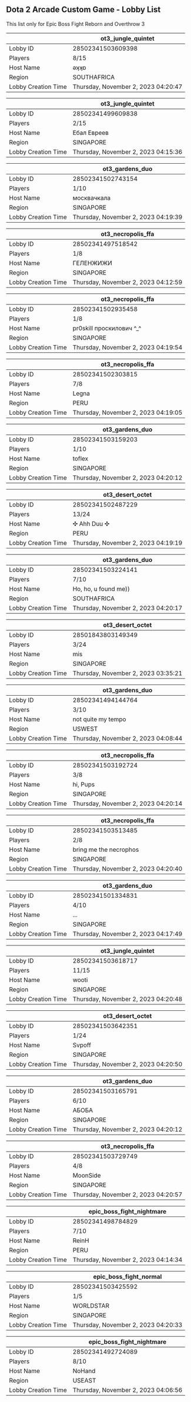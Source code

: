 ## Dota 2 Arcade Custom Game - Lobby List

This list only for Epic Boss Fight Reborn and Overthrow 3

|  | ot3_jungle_quintet |
| ------ | ------ |
| Lobby ID | 28502341503609398 |
| Players | 8/15 |
| Host Name | ǝʞʞɒ |
| Region | SOUTHAFRICA |
| Lobby Creation Time | Thursday, November 2, 2023 04:20:47 |


|  | ot3_jungle_quintet |
| ------ | ------ |
| Lobby ID | 28502341499609838 |
| Players | 2/15 |
| Host Name | Ебал Евреев |
| Region | SINGAPORE |
| Lobby Creation Time | Thursday, November 2, 2023 04:15:36 |


|  | ot3_gardens_duo |
| ------ | ------ |
| Lobby ID | 28502341502743154 |
| Players | 1/10 |
| Host Name | москвачкала |
| Region | SINGAPORE |
| Lobby Creation Time | Thursday, November 2, 2023 04:19:39 |


|  | ot3_necropolis_ffa |
| ------ | ------ |
| Lobby ID | 28502341497518542 |
| Players | 1/8 |
| Host Name | ГЕЛЕНЖИЖИ |
| Region | SINGAPORE |
| Lobby Creation Time | Thursday, November 2, 2023 04:12:59 |


|  | ot3_necropolis_ffa |
| ------ | ------ |
| Lobby ID | 28502341502935458 |
| Players | 1/8 |
| Host Name | pr0skill проскилович ^_^ |
| Region | SINGAPORE |
| Lobby Creation Time | Thursday, November 2, 2023 04:19:54 |


|  | ot3_necropolis_ffa |
| ------ | ------ |
| Lobby ID | 28502341502303815 |
| Players | 7/8 |
| Host Name | Legna |
| Region | PERU |
| Lobby Creation Time | Thursday, November 2, 2023 04:19:05 |


|  | ot3_gardens_duo |
| ------ | ------ |
| Lobby ID | 28502341503159203 |
| Players | 1/10 |
| Host Name | toflex |
| Region | SINGAPORE |
| Lobby Creation Time | Thursday, November 2, 2023 04:20:12 |


|  | ot3_desert_octet |
| ------ | ------ |
| Lobby ID | 28502341502487229 |
| Players | 13/24 |
| Host Name | ✣ Ahh Duu ✣ |
| Region | PERU |
| Lobby Creation Time | Thursday, November 2, 2023 04:19:19 |


|  | ot3_gardens_duo |
| ------ | ------ |
| Lobby ID | 28502341503224141 |
| Players | 7/10 |
| Host Name | Ho, ho, u found me)) |
| Region | SOUTHAFRICA |
| Lobby Creation Time | Thursday, November 2, 2023 04:20:17 |


|  | ot3_desert_octet |
| ------ | ------ |
| Lobby ID | 28501843803149349 |
| Players | 3/24 |
| Host Name | mis |
| Region | SINGAPORE |
| Lobby Creation Time | Thursday, November 2, 2023 03:35:21 |


|  | ot3_gardens_duo |
| ------ | ------ |
| Lobby ID | 28502341494144764 |
| Players | 3/10 |
| Host Name | not quite my tempo |
| Region | USWEST |
| Lobby Creation Time | Thursday, November 2, 2023 04:08:44 |


|  | ot3_necropolis_ffa |
| ------ | ------ |
| Lobby ID | 28502341503192724 |
| Players | 3/8 |
| Host Name | hi, Pups |
| Region | SINGAPORE |
| Lobby Creation Time | Thursday, November 2, 2023 04:20:14 |


|  | ot3_necropolis_ffa |
| ------ | ------ |
| Lobby ID | 28502341503513485 |
| Players | 2/8 |
| Host Name | bring me the necrophos |
| Region | SINGAPORE |
| Lobby Creation Time | Thursday, November 2, 2023 04:20:40 |


|  | ot3_gardens_duo |
| ------ | ------ |
| Lobby ID | 28502341501334831 |
| Players | 4/10 |
| Host Name | ... |
| Region | SINGAPORE |
| Lobby Creation Time | Thursday, November 2, 2023 04:17:49 |


|  | ot3_jungle_quintet |
| ------ | ------ |
| Lobby ID | 28502341503618717 |
| Players | 11/15 |
| Host Name | wooti |
| Region | SINGAPORE |
| Lobby Creation Time | Thursday, November 2, 2023 04:20:48 |


|  | ot3_desert_octet |
| ------ | ------ |
| Lobby ID | 28502341503642351 |
| Players | 1/24 |
| Host Name | Svpoff |
| Region | SINGAPORE |
| Lobby Creation Time | Thursday, November 2, 2023 04:20:50 |


|  | ot3_gardens_duo |
| ------ | ------ |
| Lobby ID | 28502341503165791 |
| Players | 6/10 |
| Host Name | АБОБА |
| Region | SINGAPORE |
| Lobby Creation Time | Thursday, November 2, 2023 04:20:12 |


|  | ot3_necropolis_ffa |
| ------ | ------ |
| Lobby ID | 28502341503729749 |
| Players | 4/8 |
| Host Name | MoonSide |
| Region | SINGAPORE |
| Lobby Creation Time | Thursday, November 2, 2023 04:20:57 |


|  | epic_boss_fight_nightmare |
| ------ | ------ |
| Lobby ID | 28502341498784829 |
| Players | 7/10 |
| Host Name | ReinH |
| Region | PERU |
| Lobby Creation Time | Thursday, November 2, 2023 04:14:34 |


|  | epic_boss_fight_normal |
| ------ | ------ |
| Lobby ID | 28502341503425592 |
| Players | 1/5 |
| Host Name | WORLDSTAR |
| Region | SINGAPORE |
| Lobby Creation Time | Thursday, November 2, 2023 04:20:33 |


|  | epic_boss_fight_nightmare |
| ------ | ------ |
| Lobby ID | 28502341492724089 |
| Players | 8/10 |
| Host Name | NoHand |
| Region | USEAST |
| Lobby Creation Time | Thursday, November 2, 2023 04:06:56 |


